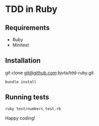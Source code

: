 # TDD in Ruby


## Requirements

- Ruby 
- Minitest

## Installation

git clone git@github.com:bjvta/tdd-ruby.git


```bundle install```

## Running tests


```ruby test/numbers_test.rb```


Happy coding!

